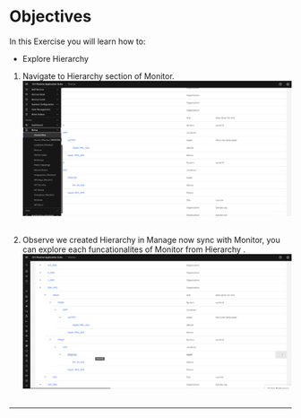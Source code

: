 # Objectives
In this Exercise you will learn how to:

* Explore Hierarchy

1. Navigate to Hierarchy section of Monitor.
![Hierarchy](img/hie_images/1_hie.png)&nbsp;&nbsp;

2. Observe we created Hierarchy in Manage now sync with Monitor, you can explore each funcationalites of Monitor from Hierarchy .
![Hierarchy](img/hie_images/2_hie.png)&nbsp;&nbsp;

---







